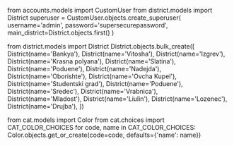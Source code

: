 [//]: # (pass main_district to create admin:)
from accounts.models import CustomUser
from district.models import District
superuser = CustomUser.objects.create_superuser(
    username='admin',
    password='supersecurepassword',
    main_district=District.objects.first()
)

[//]: # (to test give yourself both groups Vet and district admin)


[//]: # (signal to create profile with user, custom delete to delete user with profile)


[//]: # (3-step cat sighting process, first step only select color, district and gender, second step &#40;template only&#41; filter cats by district, gender, color with option to update or add new, 3rd step add new or update existing)


[//]: # (new cats to be verified by district admin group)


[//]: # (cat health notes treatment cost to be added by vet admin group)


[//]: # (adopt cat view accessible on 100 profile karma)


[//]: # (populate districts:)
from district.models import District
District.objects.bulk_create([
    District(name='Bankya'),
    District(name='Vitosha'),
    District(name='Izgrev'),
    District(name='Krasna polyana'),
    District(name='Slatina'),
    District(name='Poduene'),
    District(name='Nadejda'),
    District(name='Oborishte'),
    District(name='Ovcha Kupel'),
    District(name='Studentski grad'),
    District(name='Poduene'),
    District(name='Sredec'),
    District(name='Vrabnica'),
    District(name='Mladost'),
    District(name='Liulin'),
    District(name='Lozenec'),
    District(name='Drujba'),
    ])

[//]: # (populate colors:)
from cat.models import Color
from cat.choices import CAT_COLOR_CHOICES
for code, name in CAT_COLOR_CHOICES:
     Color.objects.get_or_create(code=code, defaults={'name': name})
